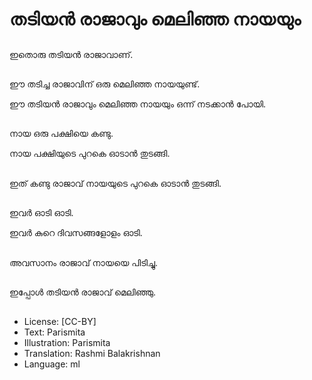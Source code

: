 # തടിയൻ രാജാവും മെലിഞ്ഞ നായയും

##
ഇതൊരു തടിയൻ രാജാവാണ്.

##
ഈ തടിച്ച രാജാവിന്‌ ഒരു മെലിഞ്ഞ നായയുണ്ട്. 

ഈ തടിയൻ രാജാവും മെലിഞ്ഞ നായയും ഒന്ന് നടക്കാൻ പോയി.

##
നായ ഒരു പക്ഷിയെ കണ്ടു. 

നായ പക്ഷിയുടെ പുറകെ ഓടാൻ തുടങ്ങി.

##
ഇത് കണ്ടു രാജാവ്‌ നായയുടെ പുറകെ ഓടാൻ തുടങ്ങി.

##
ഇവർ ഓടി ഓടി. 

ഇവർ കുറെ ദിവസങ്ങളോളം ഓടി.

##
അവസാനം രാജാവ്‌ നായയെ പിടിച്ചു.

##
ഇപ്പോൾ തടിയൻ രാജാവ്‌ മെലിഞ്ഞു.

##
* License: [CC-BY]
* Text: Parismita
* Illustration: Parismita
* Translation: Rashmi Balakrishnan
* Language: ml
